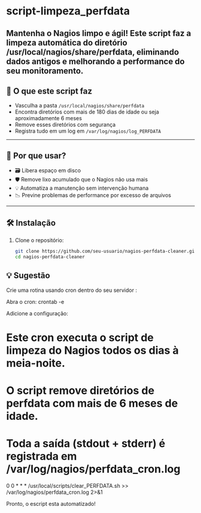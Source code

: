 # script-limpeza_perfdata
Mantenha o Nagios limpo e ágil! Este script faz a limpeza automática do diretório  /usr/local/nagios/share/perfdata, eliminando dados antigos e melhorando a performance do seu monitoramento.
---

## 🚀 O que este script faz

- Vasculha a pasta `/usr/local/nagios/share/perfdata`
- Encontra diretórios com mais de 180 dias de idade ou seja aproximadamente 6 meses
- Remove esses diretórios com segurança
- Registra tudo em um log em `/var/log/nagios/log_PERFDATA`

---

## 🧠 Por que usar?

- 🗃️ Libera espaço em disco
- 🛡️ Remove lixo acumulado que o Nagios não usa mais
- 💡 Automatiza a manutenção sem intervenção humana
- 📉 Previne problemas de performance por excesso de arquivos

---

## 🛠️ Instalação

1. Clone o repositório:

   ```bash
   git clone https://github.com/seu-usuario/nagios-perfdata-cleaner.git
   cd nagios-perfdata-cleaner

## 💡 Sugestão

   Crie uma rotina usando cron dentro do seu servidor :
   
  Abra o cron:
  crontab -e

  Adicione a configuração:
  # Este cron executa o script de limpeza do Nagios todos os dias à meia-noite.
  # O script remove diretórios de perfdata com mais de 6 meses de idade.
  # Toda a saída (stdout + stderr) é registrada em /var/log/nagios/perfdata_cron.log
   0 0 * * * /usr/local/scripts/clear_PERFDATA.sh >> /var/log/nagios/perfdata_cron.log 2>&1

Pronto, o escript esta automatizado!
   
